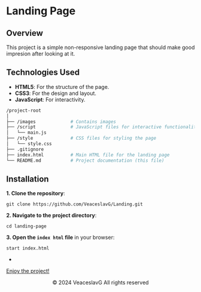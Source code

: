 # Landing Page

## Overview

This project is a simple non-responsive landing page that should make good impresion after looking at it.

## Technologies Used

- **HTML5**: For the structure of the page.
- **CSS3**: For the design and layout.
- **JavaScript**: For interactivity.

```bash
/project-root
│
├── /images             # Contains images
├── /script             # JavaScript files for interactive functionality
│   └── main.js
├── /style              # CSS files for styling the page
│   └── style.css
├── .gitignore
├── index.html          # Main HTML file for the landing page
└── README.md           # Project documentation (this file)
```

## Installation

**1. Clone the repository**:

```
git clone https://github.com/VeaceslavG/Landing.git
```

**2. Navigate to the project directory**:

```
cd landing-page
```

**3. Open the `index html` file** in your browser:

```
start index.html
```

-

[Enjoy the project!][1]

[1]: https://veaceslavg.github.io/Landing/

<div align=center>© 2024 VeaceslavG All rights reserved</div>
